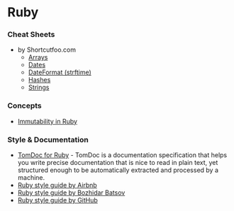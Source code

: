 # Ruby
  ### Cheat Sheets
  * by Shortcutfoo.com
    * [Arrays](https://www.shortcutfoo.com/app/dojos/ruby-arrays/cheatsheet)
    * [Dates](https://www.shortcutfoo.com/app/dojos/ruby-dates/cheatsheet)
    * [DateFormat (strftime)](https://www.shortcutfoo.com/app/dojos/ruby-date-format-strftime/cheatsheet)
    * [Hashes](https://www.shortcutfoo.com/app/dojos/ruby-hashes/cheatsheet)
    * [Strings](https://www.shortcutfoo.com/app/dojos/ruby-strings/cheatsheet)
  ### Concepts
  * [Immutability in Ruby](http://valve.github.io/blog/2014/07/04/from-object-to-functional-immutability/ "Immutability in Ruby")
  ### Style & Documentation
  * [TomDoc for Ruby](http://tomdoc.org/ "TomDoc for Ruby") - TomDoc is a documentation specification that helps you write precise documentation that is nice to read in plain text, yet structured enough to be automatically extracted and processed by a machine.
  * [Ruby style guide by Airbnb](https://github.com/airbnb/ruby)
  * [Ruby style guide by Bozhidar Batsov](https://github.com/bbatsov/ruby-style-guide)
  * [Ruby style guide by GitHub](https://github.com/github/rubocop-github/blob/master/STYLEGUIDE.md)
